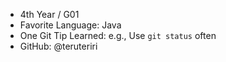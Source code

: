 - 4th Year / G01
- Favorite Language: Java
- One Git Tip Learned: e.g., Use `git status` often
- GitHub: @teruteriri